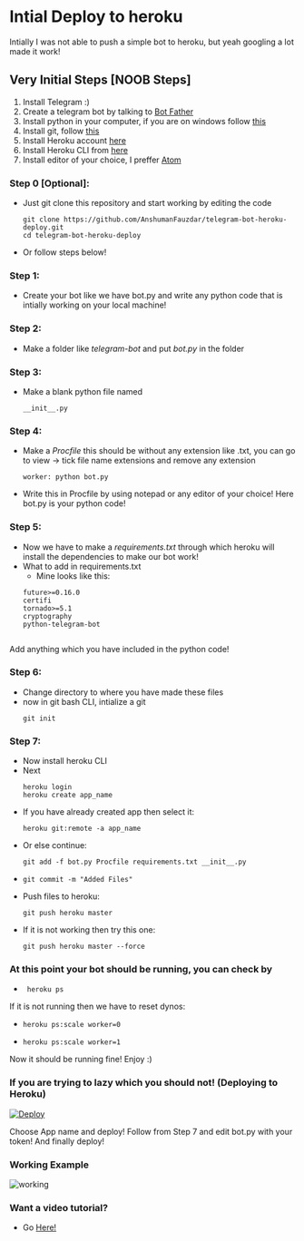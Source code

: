 # Intial Deploy to heroku
Intially I was not able to push a simple bot to heroku, but yeah googling a lot made it work!

## Very Initial Steps [NOOB Steps]
1. Install Telegram :)
2. Create a telegram bot by talking to [Bot Father](https://t.me/botfather)
3. Install python in your computer, if you are on windows follow [this](https://www.python.org/downloads/windows/)
4. Install git, follow [this](https://git-scm.com/download/win)
5. Install Heroku account [here](https://signup.heroku.com/login)
6. Install Heroku CLI from [here](https://devcenter.heroku.com/articles/heroku-cli)
7. Install editor of your choice, I preffer [Atom](https://atom.io)

### Step 0 [Optional]:
- Just git clone this repository and start working by editing the code
   ```shell
   git clone https://github.com/AnshumanFauzdar/telegram-bot-heroku-deploy.git
   cd telegram-bot-heroku-deploy
- Or follow steps below!   
   
### Step 1:
- Create your bot like we have bot.py and write any python code that is intially working on your local machine!
### Step 2:
- Make a folder like *telegram-bot* and put *bot.py* in the folder
### Step 3:
- Make a blank python file named 
   ```shell
   __init__.py
### Step 4:
- Make a *Procfile* this should be without any extension like .txt, you can go to view -> tick file name extensions and remove any extension
   ```shell
   worker: python bot.py
- Write this in Procfile by using notepad or any editor of your choice! Here bot.py is your python code!
### Step 5:
- Now we have to make a *requirements.txt* through which heroku will install the dependencies to make our bot work!
- What to add in requirements.txt
  - Mine looks like this:
  ```shell
  future>=0.16.0
  certifi
  tornado>=5.1
  cryptography
  python-telegram-bot
 
 Add anything which you have included in the python code!

### Step 6:
- Change directory to where you have made these files
- now in git bash CLI, intialize a git
  ```shell
  git init
  
### Step 7:
- Now install heroku CLI
- Next
  ```shell
  heroku login
  heroku create app_name
- If you have already created app then select it:
  ```shell
  heroku git:remote -a app_name
- Or else continue:
  ```shell
  git add -f bot.py Procfile requirements.txt __init__.py
- ```shell
  git commit -m "Added Files"
- Push files to heroku:
  ```shell
  git push heroku master
- If it is not working then try this one:
   ```shell
   git push heroku master --force
### At this point your bot should be running, you can check by
-  ```shell
    heroku ps
If it is not running then we have to reset dynos:
- ```shell
  heroku ps:scale worker=0
- ```shell
  heroku ps:scale worker=1
Now it should be running fine! Enjoy :)  

### If you are trying to lazy which you should not! (Deploying to Heroku)

[![Deploy](https://www.herokucdn.com/deploy/button.svg)](https://heroku.com/deploy?template=https://github.com/AnshumanFauzdar/telegram-bot-heroku-deploy/blob/master)

Choose App name and deploy!
Follow from Step 7 and edit bot.py with your token!
And finally deploy!

### Working Example

![working](https://github.com/AnshumanFauzdar/telegram-bot-heroku-deploy/blob/master/Working.gif)

### Want a video tutorial?
- Go [Here!](https://github.com/AnshumanFauzdar/telegram-bot-heroku-deploy/issues/1)
